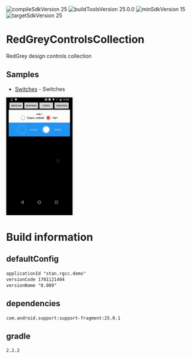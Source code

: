![compileSdkVersion 25](https://img.shields.io/badge/compileSdkVersion-25-yellow.svg?style=true) ![buildToolsVersion 25.0.0](https://img.shields.io/badge/buildToolsVersion-25.0.0-blue.svg?style=true) ![minSdkVersion 15](https://img.shields.io/badge/minSdkVersion-15-red.svg?style=true) ![targetSdkVersion 25](https://img.shields.io/badge/targetSdkVersion-25-green.svg?style=true)

# RedGreyControlsCollection
RedGrey design controls collection

## Samples

- [Switches](https://github.com/StanleyDevelop/RedGreyControlsCollection/blob/master/java/stan/rgcc/demo/ui/views/Switch.java) - Switches

<img src="media/switches_sample.gif" width="179" height="317" /> 

# Build information
## defaultConfig
	applicationId "stan.rgcc.demo"
	versionCode 1701121404
	versionName "0.009"
## dependencies
	com.android.support:support-fragment:25.0.1
## gradle
    2.2.2